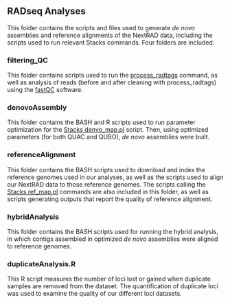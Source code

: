 ## RADseq Analyses

This folder contains the scripts and files used to generate _de novo_ assemblies and reference alignments of 
the NextRAD data, including the scripts used to run relevant Stacks commands. Four folders are included.

### filtering_QC
This folder contains scripts used to run the [process_radtags](https://catchenlab.life.illinois.edu/stacks/comp/process_radtags.php)
command, as well as analysis of reads (before and after cleaning with process_radtags) using the [fastQC](https://www.bioinformatics.babraham.ac.uk/projects/fastqc/) software.

### denovoAssembly
This folder contains the BASH and R scripts used to run parameter optimization for the [Stacks denvo_map.pl](https://catchenlab.life.illinois.edu/stacks/comp/denovo_map.php)
script. Then, using optimized parameters (for both QUAC and QUBO), _de novo_ assemblies were built. 

### referenceAlignment
This folder contains the BASH scripts used to download and index the reference genomes used in our analyses, as well as
the scripts used to align our NextRAD data to those reference genomes. The scripts calling the [Stacks ref_map.pl](https://catchenlab.life.illinois.edu/stacks/comp/ref_map.php)
commands are also included in this folder, as well as scripts generating outputs that report the quality of reference alignment.

### hybridAnalysis
This folder contains the BASH scripts used for running the hybrid analysis, in which contigs assembled in optimized
_de novo_ assemblies were aligned to reference genomes. 

### duplicateAnalysis.R
This R script measures the number of loci lost or gained when duplicate samples are removed from the dataset. 
The quantification of duplicate loci was used to examine the quality of our different loci datasets.




